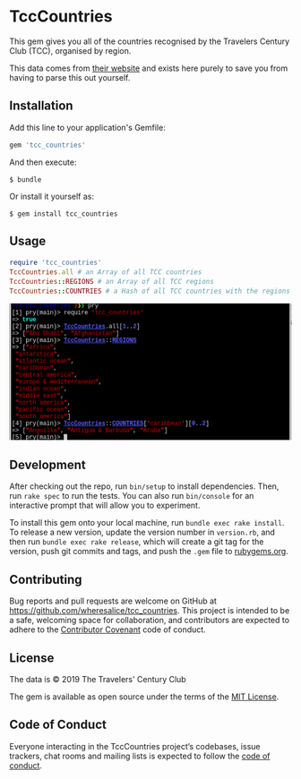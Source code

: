 # TccCountries

This gem gives you all of the countries recognised by the Travelers Century Club (TCC), organised by region.

This data comes from [their website](https://travelerscenturyclub.org/countries-and-territories) and exists here purely to save you from having to parse this out yourself.

## Installation

Add this line to your application's Gemfile:

```ruby
gem 'tcc_countries'
```

And then execute:

    $ bundle

Or install it yourself as:

    $ gem install tcc_countries

## Usage

```ruby
require 'tcc_countries'
TccCountries.all # an Array of all TCC countries
TccCountries::REGIONS # an Array of all TCC regions
TccCountries::COUNTRIES # a Hash of all TCC countries with the regions as keys
```

![screenshot of the above code being used](screenshot.png)

## Development

After checking out the repo, run `bin/setup` to install dependencies. Then, run `rake spec` to run the tests. You can also run `bin/console` for an interactive prompt that will allow you to experiment.

To install this gem onto your local machine, run `bundle exec rake install`. To release a new version, update the version number in `version.rb`, and then run `bundle exec rake release`, which will create a git tag for the version, push git commits and tags, and push the `.gem` file to [rubygems.org](https://rubygems.org).

## Contributing

Bug reports and pull requests are welcome on GitHub at https://github.com/wheresalice/tcc_countries. This project is intended to be a safe, welcoming space for collaboration, and contributors are expected to adhere to the [Contributor Covenant](http://contributor-covenant.org) code of conduct.

## License

The data is © 2019 The Travelers' Century Club

The gem is available as open source under the terms of the [MIT License](https://opensource.org/licenses/MIT).

## Code of Conduct

Everyone interacting in the TccCountries project’s codebases, issue trackers, chat rooms and mailing lists is expected to follow the [code of conduct](https://github.com/wheresalice/tcc_countries/blob/master/CODE_OF_CONDUCT.md).
